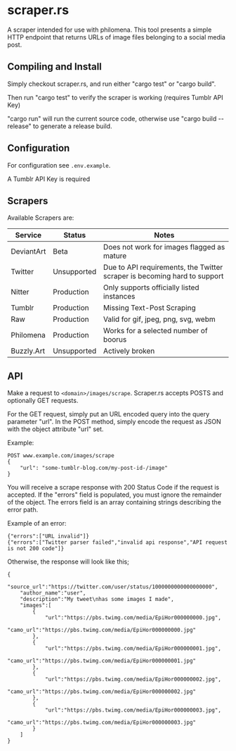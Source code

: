 # scraper.rs

A scraper intended for use with philomena. This tool presents a simple HTTP endpoint that returns URLs of image files belonging to a social media post.

## Compiling and Install

Simply checkout scraper.rs, and run either "cargo test" or "cargo build".

Then run "cargo test" to verify the scraper is working (requires Tumblr API Key)

"cargo run" will run the current source code, otherwise use "cargo build --release" to generate a release build.

## Configuration

For configuration see `.env.example`.

A Tumblr API Key is required

## Scrapers

Available Scrapers are:

| Service     | Status      | Notes                                                                         |
|-------------|-------------|-------------------------------------------------------------------------------|
| DeviantArt  | Beta        | Does not work for images flagged as mature                                    |
| Twitter     | Unsupported | Due to API requirements, the Twitter scraper is becoming hard to support      |
| Nitter      | Production  | Only supports officially listed instances                                     |
| Tumblr      | Production  | Missing Text-Post Scraping                                                    |
| Raw         | Production  | Valid for gif, jpeg, png, svg, webm                                           |
| Philomena   | Production  | Works for a selected number of boorus                                         |
| Buzzly.Art  | Unsupported | Actively broken                                                               |

## API

Make a request to `<domain>/images/scrape`. Scraper.rs accepts POSTS and optionally GET requests.

For the GET request, simply put an URL encoded query into the query parameter "url". In the POST method, simply encode the request as JSON with the object attribute "url" set.

Example:

```
POST www.example.com/images/scrape
{
    "url": "some-tumblr-blog.com/my-post-id-/image"
}
```

You will receive a scrape response with 200 Status Code if the request is accepted. If the "errors" field is populated, you must ignore the remainder of the object. The errors field is an array containing strings describing the error path.

Example of an error:

```
{"errors":["URL invalid"]}
{"errors":["Twitter parser failed","invalid api response","API request is not 200 code"]}
```

Otherwise, the response will look like this;

```
{
    "source_url":"https://twitter.com/user/status/1000000000000000000",
    "author_name":"user",
    "description":"My tweet\nhas some images I made",
    "images":[
        {
            "url":"https://pbs.twimg.com/media/EpiHor000000000.jpg",
            "camo_url":"https://pbs.twimg.com/media/EpiHor000000000.jpg"
        },
        {
            "url":"https://pbs.twimg.com/media/EpiHor000000001.jpg",
            "camo_url":"https://pbs.twimg.com/media/EpiHor000000001.jpg"
        },
        {
            "url":"https://pbs.twimg.com/media/EpiHor000000002.jpg",
            "camo_url":"https://pbs.twimg.com/media/EpiHor000000002.jpg"
        },
        {
            "url":"https://pbs.twimg.com/media/EpiHor000000003.jpg",
            "camo_url":"https://pbs.twimg.com/media/EpiHor000000003.jpg"
        }
    ]
}
```